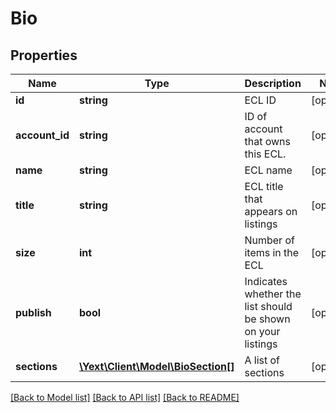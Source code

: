 # Bio

## Properties
Name | Type | Description | Notes
------------ | ------------- | ------------- | -------------
**id** | **string** | ECL ID | [optional] 
**account_id** | **string** | ID of account that owns this ECL. | [optional] 
**name** | **string** | ECL name | [optional] 
**title** | **string** | ECL title that appears on listings | [optional] 
**size** | **int** | Number of items in the ECL | [optional] 
**publish** | **bool** | Indicates whether the list should be shown on your listings | [optional] 
**sections** | [**\Yext\Client\Model\BioSection[]**](BioSection.md) | A list of sections | [optional] 

[[Back to Model list]](../README.md#documentation-for-models) [[Back to API list]](../README.md#documentation-for-api-endpoints) [[Back to README]](../README.md)


